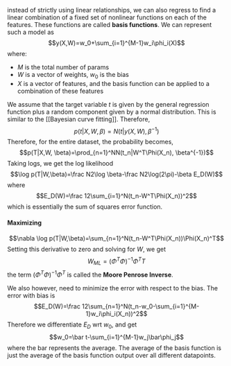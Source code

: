 instead of strictly using linear relationships, we can also regress to find a linear combination of a fixed set of nonlinear functions on each of the features. These functions are called **basis functions**. We can represent such a model as $$y(X,W)=w_0+\sum_{i=1}^{M-1}w_i\phi_i(X)$$where:
- $M$ is the total number of params
- $W$ is a vector of weights, $w_0$ is the bias
- $X$ is a vector of features, and the basis function can be applied to a combination of these features

We assume that the target variable $t$ is given by the general regression function plus a random component given by a normal distribution. This is similar to the [[Bayesian curve fitting]]. Therefore, $$p(t|X,W,\beta)=N(t|y(X,W), \beta^{-1})$$Therefore, for the entire dataset, the probability becomes, $$p(T|X,W, \beta)=\prod_{n=1}^NN(t_n|W^T\Phi(X_n), \beta^{-1})$$Taking logs, we get the log likelihood$$\log p(T|W,\beta)=\frac N2\log \beta-\frac N2\log(2\pi)-\beta E_D(W)$$where $$E_D(W)=\frac 12\sum_{i=1}^N(t_n-W^T\Phi(X_n))^2$$which is essentially the sum of squares error function. 

#### Maximizing
$$\nabla \log p(T|W,\beta)=\sum_{n=1}^N(t_n-W^T\Phi(X_n))\Phi(X_n)^T$$Setting this derivative to zero and solving for $W$, we get$$W_{ML}=(\Phi^T\Phi)^{-1}\Phi^TT$$the term $(\Phi^T\Phi)^{-1}\Phi^T$ is called the **Moore Penrose Inverse**. 

We also however, need to minimize the error with respect to the bias. The error with bias is $$E_D(W)=\frac 12\sum_{n=1}^N(t_n-w_0-\sum_{i=1}^{M-1}w_i\phi_i(X_n))^2$$ Therefore we differentiate $E_D$ wrt $w_0$, and get $$w_0=\bar t-\sum_{i=1}^{M-1}w_j\bar\phi_j$$where the bar represents the average. The average of the basis function is just the average of the basis function output over all different datapoints. 